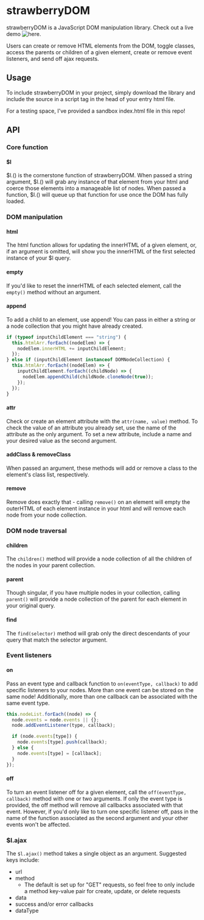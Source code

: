 # strawberryDOM

strawberryDOM is a JavaScript DOM manipulation library. Check out a live demo ![here](https://github.com/lsiler23/strawberryDOMDemo).

Users can create or remove HTML elements from the DOM, toggle classes, access the parents or children of a given element, create or remove event listeners, and send off ajax requests.

## Usage

To include strawberryDOM in your project, simply download the library and include the source in a script tag in the head of your entry html file.

For a testing space, I've provided a sandbox index.html file in this repo!

## API

### Core function
#### $l
$l.() is the cornerstone function of strawberryDOM.
When passed a string argument, $l.() will grab any instance of that element from your html and coerce those elements into a manageable list of nodes.
When passed a function, $l.() will queue up that function for use once the DOM has fully loaded.

### DOM manipulation
#### html
The html function allows for updating the innerHTML of a given element, or, if an argument is omitted, will show you the innerHTML of the first selected instance of your $l query.
#### empty
If you'd like to reset the innerHTML of each selected element, call the ```empty()``` method without an argument.
#### append
To add a child to an element, use append! You can pass in either a string or a node collection that you might have already created.

```javascript
if (typeof inputChildElement === "string") {
  this.htmlArr.forEach((nodeElem) => {
    nodeElem.innerHTML += inputChildElement;
  });
} else if (inputChildElement instanceof DOMNodeCollection) {
  this.htmlArr.forEach((nodeElem) => {
    inputChildElement.forEach((childNode) => {
      nodeElem.appendChild(childNode.cloneNode(true));
    });
  });
}
```
#### attr
Check or create an element attribute with the ```attr(name, value)``` method. To check the value of an attribute you already set, use the name of the attribute as the only argument. To set a new attribute, include a name and your desired value as the second argument.
#### addClass & removeClass
When passed an argument, these methods will add or remove a class to the element's class list, respectively.
#### remove
Remove does exactly that - calling ```remove()``` on an element will empty the outerHTML of each element instance in your html and will remove each node from your node collection.

### DOM node traversal
#### children
The ```children()``` method will provide a node collection of all the children of the nodes in your parent collection.
#### parent
Though singular, if you have multiple nodes in your collection, calling ```parent()``` will provide a node collection of the parent for each element in your original query.
#### find
The ```find(selector)``` method will grab only the direct descendants of your query that match the selector argument.

### Event listeners
#### on
Pass an event type and callback function to ```on(eventType, callback)``` to add specific listeners to your nodes. More than one event can be stored on the same node! Additionally, more than one callback can be associated with the same event type.
```javascript
this.nodeList.forEach((node) => {
  node.events = node.events || {};
  node.addEventListener(type, callback);

  if (node.events[type]) {
    node.events[type].push(callback);
  } else {
    node.events[type] = [callback];
  }
});
```
#### off
To turn an event listener off for a given element, call the ```off(eventType, callback)``` method with one or two arguments. If only the event type is provided, the off method will remove all callbacks associated with that event. However, if you'd only like to turn one specific listener off, pass in the name of the function associated as the second argument and your other events won't be affected.

### $l.ajax

The ```$l.ajax()``` method takes a single object as an argument. Suggested keys include:

* url
* method
  * The default is set up for "GET" requests, so feel free to only include a method key-value pair for create, update, or delete requests
* data
* success and/or error callbacks
* dataType

